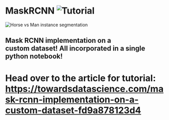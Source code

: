 # MaskRCNN ![Tutorial](https://towardsdatascience.com/mask-rcnn-implementation-on-a-custom-dataset-fd9a878123d4)

![Horse vs Man instance segmentation](https://github.com/jackfrost1411/MaskRCNN/blob/main/Predictions/Capture.PNG?raw=true)

## Mask RCNN implementation on a custom dataset! All incorporated in a single python notebook!
# Head over to the article for tutorial: https://towardsdatascience.com/mask-rcnn-implementation-on-a-custom-dataset-fd9a878123d4

